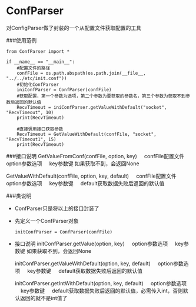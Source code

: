 # ConfParser
对ConfigParser做了封装的一个从配置文件获取配置的工具

###使用范例
```
from ConfParser import *

if __name__ == "__main__":
    #配置文件的路径
    confFile = os.path.abspath(os.path.join(__file__, "../../etc/init.conf"))
    #初始化ConfParser
    iniConfParser = ConfParser(confFile)
    #获取配置，第一个参数为选项，第二个参数为要获取的参数名，第三个参数为获取不到参数后返回的默认值
    RecvTimeout = iniConfParser.getValueWithDefault("socket", "RecvTimeout", 10)
    print(RecvTimeout)

    #直接调用接口获取参数
    RecvTimeout = GetValueWithDefault(confFile, "socket", "RecvTimeout1", 15)
    print(RecvTimeout)
```

###接口说明
GetValueFromConf(confFile, option, key)
&nbsp;&nbsp;&nbsp; confFile配置文件
&nbsp;&nbsp;&nbsp; option参数选项
&nbsp;&nbsp;&nbsp; key参数键
如果获取不到，会返回None

GetValueWithDefault(confFile, option, key, default)
&nbsp;&nbsp;&nbsp; confFile配置文件
&nbsp;&nbsp;&nbsp; option参数选项
&nbsp;&nbsp;&nbsp; key参数键
&nbsp;&nbsp;&nbsp; default获取数据失败后返回的默认值

###类说明
* ConfParser只是将以上的接口封装了
* 先定义一个ConfParser对象
  ```
  initConfParser = ConfParser(confFile)
  ```
* 接口说明
  initConfParser.getValue(option, key)
  &nbsp;&nbsp;&nbsp; option参数选项
  &nbsp;&nbsp;&nbsp; key参数键
  如果获取不到，会返回None

  initConfParser.getValueWithDefault(option, key, default)
  &nbsp;&nbsp;&nbsp; option参数选项
  &nbsp;&nbsp;&nbsp; key参数键
  &nbsp;&nbsp;&nbsp; default获取数据失败后返回的默认值
  
  initConfParser.getIntWithDefault(option, key, default)
  &nbsp;&nbsp;&nbsp; option参数选项
  &nbsp;&nbsp;&nbsp; key参数键
  &nbsp;&nbsp;&nbsp; default获取数据失败后返回的默认值，必需传入int，否则默认返回的就不是int值了